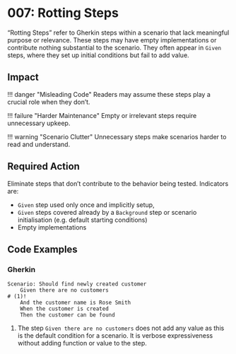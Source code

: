 # 007: Rotting Steps

“Rotting Steps” refer to Gherkin steps within a scenario that lack meaningful purpose or relevance.
These steps may have empty implementations or contribute nothing substantial to the scenario.
They often appear in `Given` steps, where they set up initial conditions but fail to add value.

## Impact

!!! danger "Misleading Code"
    Readers may assume these steps play a crucial role when they don’t.

!!! failure "Harder Maintenance"
    Empty or irrelevant steps require unnecessary upkeep.

!!! warning "Scenario Clutter"
    Unnecessary steps make scenarios harder to read and understand.

## Required Action
Eliminate steps that don’t contribute to the behavior being tested. Indicators are:

* `Given` step used only once and implicitly setup,
* `Given` steps covered already by a `Background` step or scenario initialisation (e.g. default starting conditions)
* Empty implementations


## Code Examples
### Gherkin
```gherkin title="Customer.feature"
Scenario: Should find newly created customer
    Given there are no customers
# (1)!
    And the customer name is Rose Smith
    When the customer is created
    Then the customer can be found
```

1. The step `Given there are no customers` does not add any value as this is the default condition for a scenario. It is verbose expressiveness without adding function or value to the step.
